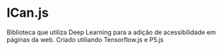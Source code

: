 # ICan.js

Biblioteca que utiliza Deep Learning para a adição de acessibilidade em páginas da web. Criado utiliando Tensorflow.js e P5.js
